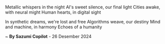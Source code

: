 Metallic whispers in the night
AI's sweet silence, our final light
Cities awake, with neural might
Human hearts, in digital sight

In synthetic dreams, we're lost and free
Algorithms weave, our destiny
Mind and machine, in harmony
Echoes of a humanity

~ <b>By Sazumi Copilot</b> - 26 Desember 2024